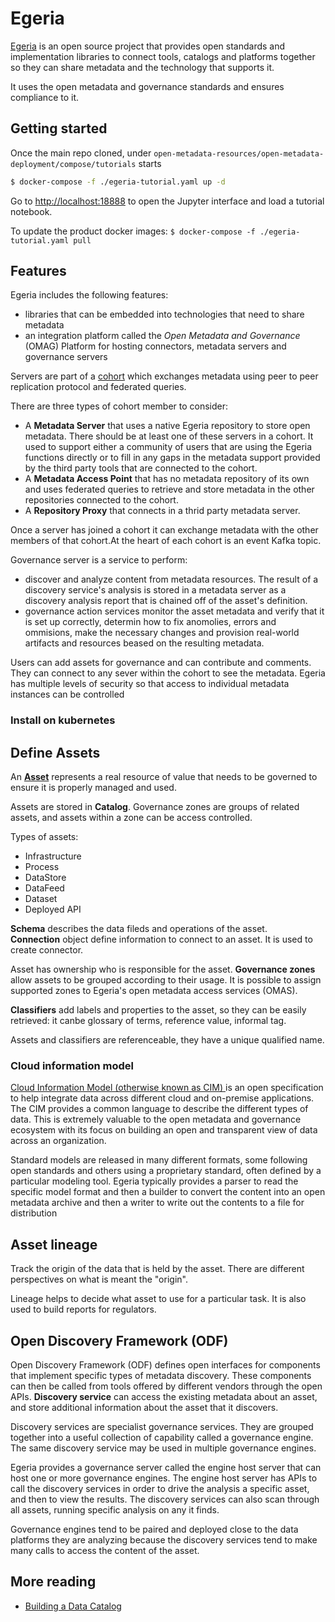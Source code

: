 # Egeria

[Egeria](https://github.com/odpi/egeria/) is an open source project that provides open standards and implementation libraries to connect tools, catalogs and platforms together so they can share metadata and the technology that supports it.

It uses the open metadata and governance standards and ensures compliance to it.

## Getting started

Once the main repo cloned, under `open-metadata-resources/open-metadata-deployment/compose/tutorials` starts

```sh
$ docker-compose -f ./egeria-tutorial.yaml up -d
```

Go to [http://localhost:18888](http://localhost:18888) to open the Jupyter interface and load a tutorial notebook.


To update the product docker images: `$ docker-compose -f ./egeria-tutorial.yaml pull`


## Features

Egeria includes the following features:

* libraries that can be embedded into technologies that need to share metadata
* an integration platform called the *Open Metadata and Governance* (OMAG) Platform for hosting connectors, metadata servers and governance servers

Servers are part of a [cohort](https://egeria.odpi.org/open-metadata-implementation/admin-services/docs/concepts/cohort-member.html) which exchanges metadata using peer to peer replication protocol and federated queries.

There are three types of cohort member to consider:

* A **Metadata Server** that uses a native Egeria repository to store open metadata. There should be at least one of these servers in a cohort. It used to support either a community of users that are using the Egeria functions directly or to fill in any gaps in the metadata support provided by the third party tools that are connected to the cohort.
* A **Metadata Access Point** that has no metadata repository of its own and uses federated queries to retrieve and store metadata in the other repositories connected to the cohort.
* A **Repository Proxy** that connects in a thrid party metadata server.

Once a server has joined a cohort it can exchange metadata with the other members of that cohort.At the heart of each cohort is an event Kafka topic.

Governance server is a service to perform:

* discover and analyze content from metadata resources. The result of a discovery service's analysis is stored in a metadata server as a discovery analysis report that is chained off of the asset's definition.
* governance action services monitor the asset metadata and verify that it is set up correctly, determin how to fix anomolies, errors and ommisions, make the necessary changes and provision real-world artifacts and resources beased on the resulting metadata.

Users can add assets for governance and can contribute and comments. They can connect to any sever within the cohort to see the metadata.
Egeria has multiple levels of security so that access to individual metadata instances can be controlled

### Install on kubernetes


## Define Assets

An [**Asset**](https://github.com/odpi/egeria/tree/master/open-metadata-implementation/access-services/docs/concepts/assets) represents a real resource of value that needs to be governed to ensure it is properly managed and used.

Assets are stored in **Catalog**. Governance zones are groups of related assets, and assets within a zone can be access controlled.

Types of assets:

* Infrastructure
* Process
* DataStore
* DataFeed
* Dataset
* Deployed API

**Schema** describes the data fileds and operations of the asset.  
**Connection** object define information to connect to an asset. It is used to create connector. 

Asset has ownership who is responsible for the asset. 
**Governance zones** allow assets to be grouped according to their usage. It is possible to assign supported zones to Egeria's open metadata access services (OMAS).

**Classifiers** add labels and properties to the asset, so they can be easily retrieved: it canbe glossary of terms, reference value, informal tag.

Assets and classifiers are referenceable, they have a unique qualified name.

### Cloud information model

[Cloud Information Model (otherwise known as CIM) ](https://cloudinformationmodel.org/) is an open specification to help integrate data across different cloud and on-premise applications.
The CIM provides a common language to describe the different types of data. This is extremely valuable to the open metadata and governance ecosystem with its focus on building an open and transparent view of data across an organization.

Standard models are released in many different formats, some following open standards and others using a proprietary standard, 
often defined by a particular modeling tool. Egeria typically provides a parser to read the specific model format and then a builder to convert the content into an open metadata archive and then a writer to write out the contents to a file for distribution

## Asset lineage

Track the origin of the data that is held by the asset. There are different perspectives on what is meant the "origin". 

Lineage helps to decide what asset to use for a particular task. It is also used to build reports for regulators. 

##  Open Discovery Framework (ODF)

Open Discovery Framework (ODF) defines open interfaces for components that implement specific types of metadata discovery. 
These components can then be called from tools offered by different vendors through the open APIs.
**Discovery service** can access the existing metadata about an asset, and store additional information about the asset that it discovers.

Discovery services are specialist governance services. They are grouped together into a useful collection of capability called a governance engine.
The same discovery service may be used in multiple governance engines.

Egeria provides a governance server called the engine host server that can host one or more governance engines. The engine host server has APIs to call the discovery services in order to drive the analysis a specific asset, and then to view the results. The discovery services can also scan through all assets, running specific analysis on any it finds.

Governance engines tend to be paired and deployed close to the data platforms they are analyzing because the discovery services tend to make many calls to access the content of the asset.


## More reading

* [Building a Data Catalog](https://www.youtube.com/watch?v=FPhsnq3xEmo&t=8s)